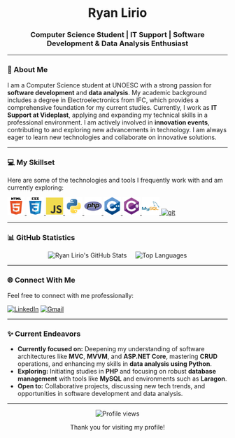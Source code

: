 <h1 align="center">Ryan Lirio</h1>
<h3 align="center">Computer Science Student | IT Support | Software Development & Data Analysis Enthusiast</h3>

---

### 🚀 About Me

I am a Computer Science student at UNOESC with a strong passion for **software development** and **data analysis**. My academic background includes a degree in Electroelectronics from IFC, which provides a comprehensive foundation for my current studies. Currently, I work as **IT Support at Videplast**, applying and expanding my technical skills in a professional environment. I am actively involved in **innovation events**, contributing to and exploring new advancements in technology. I am always eager to learn new technologies and collaborate on innovative solutions.

---

### 💻 My Skillset

Here are some of the technologies and tools I frequently work with and am currently exploring:

<p align="left">
  <a href="https://www.w3.org/html/" target="_blank" rel="noreferrer">
    <img src="https://raw.githubusercontent.com/devicons/devicon/master/icons/html5/html5-original-wordmark.svg" alt="html5" width="40" height="40"/>
  </a>
  <a href="https://www.w3schools.com/css/" target="_blank" rel="noreferrer">
    <img src="https://raw.githubusercontent.com/devicons/devicon/master/icons/css3/css3-original-wordmark.svg" alt="css3" width="40" height="40"/>
  </a>
  <a href="https://developer.mozilla.org/en-us/docs/Web/JavaScript" target="_blank" rel="noreferrer">
    <img src="https://raw.githubusercontent.com/devicons/devicon/master/icons/javascript/javascript-original.svg" alt="javascript" width="40" height="40"/>
  </a>
  <a href="https://www.python.org" target="_blank" rel="noreferrer">
    <img src="https://raw.githubusercontent.com/devicons/devicon/master/icons/python/python-original.svg" alt="python" width="40" height="40"/>
  </a>
  <a href="https://www.php.net/" target="_blank" rel="noreferrer">
    <img src="https://raw.githubusercontent.com/devicons/devicon/master/icons/php/php-original.svg" alt="php" width="40" height="40"/>
  </a>
  <a href="https://www.cplusplus.com/" target="_blank" rel="noreferrer">
    <img src="https://raw.githubusercontent.com/devicons/devicon/master/icons/cplusplus/cplusplus-original.svg" alt="cplusplus" width="40" height="40"/>
  </a>
  <a href="https://docs.microsoft.com/en-us/dotnet/csharp/" target="_blank" rel="noreferrer">
    <img src="https://raw.githubusercontent.com/devicons/devicon/master/icons/csharp/csharp-original.svg" alt="csharp" width="40" height="40"/>
  </a>
  <a href="https://www.mysql.com/" target="_blank" rel="noreferrer">
    <img src="https://raw.githubusercontent.com/devicons/devicon/master/icons/mysql/mysql-original-wordmark.svg" alt="mysql" width="40" height="40"/>
  </a>
  <a href="https://git-scm.com/" target="_blank" rel="noreferrer">
    <img src="https://www.vectorlogo.zone/logos/git-scm/git-scm-icon.svg" alt="git" width="40" height="40"/>
  </a>
</p>

---

### 📊 GitHub Statistics

<p align="center">
  <img src="https://github-readme-stats.vercel.app/api?username=RyanLirio&show_icons=true&theme=dracula&include_all_commits=true&count_private=true" alt="Ryan Lirio's GitHub Stats" />
  &nbsp; &nbsp;
  <img src="https://github-readme-stats.vercel.app/api/top-langs/?username=RyanLirio&layout=compact&theme=dracula" alt="Top Languages" />
</p>

---

### 🌐 Connect With Me

Feel free to connect with me professionally:

[![LinkedIn](https://img.shields.io/badge/LinkedIn-0077B5?style=for-the-badge&logo=linkedin&logoColor=white)](https://www.linkedin.com/in/ryan-lirio-b67a342a5/)
[![Gmail](https://img.shields.io/badge/Gmail-D14836?style=for-the-badge&logo=gmail&logoColor=white)](mailto:ryanlirio2@gmail.com)

---

### ✨ Current Endeavors

* **Currently focused on:** Deepening my understanding of software architectures like **MVC**, **MVVM**, and **ASP.NET Core**, mastering **CRUD** operations, and enhancing my skills in **data analysis using Python**.
* **Exploring:** Initiating studies in **PHP** and focusing on robust **database management** with tools like **MySQL** and environments such as **Laragon**.
* **Open to:** Collaborative projects, discussing new tech trends, and opportunities in software development and data analysis.

---

<p align="center">
  <img src="https://profile-counter.glitch.me/RyanLirio/count.svg" alt="Profile views" />
</p>

<p align="center">Thank you for visiting my profile!</p>
